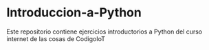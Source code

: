 # Introduccion-a-Python
Este repositorio contiene ejercicios introductorios a Python del curso internet de las cosas de CodigoIoT
